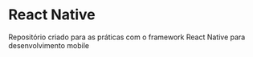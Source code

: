 # React Native
Repositório criado para as práticas com o framework React Native para desenvolvimento mobile
